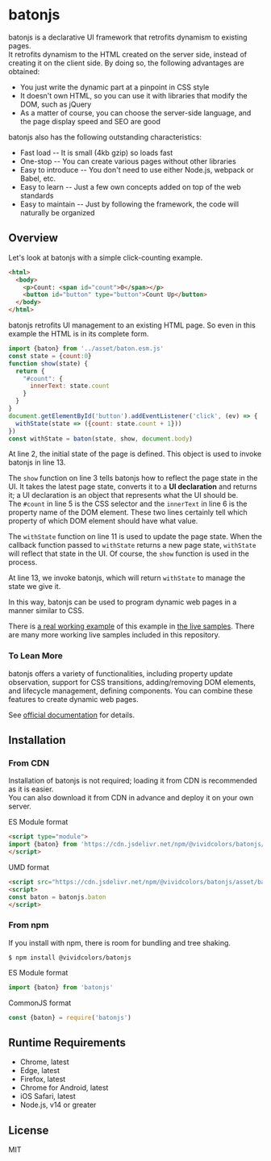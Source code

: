 # batonjs

batonjs is a declarative UI framework that retrofits dynamism to existing pages.  
It retrofits dynamism to the HTML created on the server side, instead of creating it on the client side. By doing so, the following advantages are obtained:

- You just write the dynamic part at a pinpoint in CSS style
- It doesn't own HTML, so you can use it with libraries that modify the DOM, such as jQuery
- As a matter of course, you can choose the server-side language, and the page display speed and SEO are good

batonjs also has the following outstanding characteristics: 

- Fast load  -- It is small (4kb gzip) so loads fast
- One-stop  -- You can create various pages without other libraries
- Easy to introduce  -- You don't need to use either Node.js, webpack or Babel, etc.
- Easy to learn  -- Just a few own concepts added on top of the web standards
- Easy to maintain  -- Just by following the framework, the code will naturally be organized

## Overview

Let's look at batonjs with a simple click-counting example.

```html
<html>
  <body>
    <p>Count: <span id="count">0</span></p>
    <button id="button" type="button">Count Up</button>
  </body>
</html>
```

batonjs retrofits UI management to an existing HTML page. So even in this example the HTML is in its complete form.

```javascript
import {baton} from '../asset/baton.esm.js'
const state = {count:0}
function show(state) {
  return {
    "#count": {
      innerText: state.count
    }
  }
}
document.getElementById('button').addEventListener('click', (ev) => {
  withState(state => ({count: state.count + 1}))
})
const withState = baton(state, show, document.body)
```

At line 2, the initial state of the page is defined. This object is used to invoke batonjs in line 13.

The `show` function on line 3 tells batonjs how to reflect the page state in the UI. It takes the latest page state, converts it to a __UI declaration__ and returns it; a UI declaration is an object that represents what the UI should be.  
The `#count` in line 5 is the CSS selector and the `innerText` in line 6 is the property name of the DOM element. These two lines certainly tell which property of which DOM element should have what value.

The `withState` function on line 11 is used to update the page state. When the callback function passed to `withState` returns a new page state, `withState` will reflect that state in the UI. Of course, the `show` function is used in the process.

At line 13, we invoke batonjs, which will return `withState` to manage the state we give it.

In this way, batonjs can be used to program dynamic web pages in a manner similar to CSS.

There is [a real working example](https://batonjs.com/en/samples.html?no=1) of this example in [the live samples](https://batonjs.com/en/samples.html). There are many more working live samples included in this repository.

### To Lean More

batonjs offers a variety of functionalities, including property update observation, support for CSS transitions, adding/removing DOM elements, and lifecycle management, defining components. You can combine these features to create dynamic web pages.

See [official documentation](https://batonjs.com/en/) for details.

## Installation

### From CDN

Installation of batonjs is not required; loading it from CDN is recommended as it is easier.  
You can also download it from CDN in advance and deploy it on your own server.

ES Module format
```html
<script type="module">
import {baton} from 'https://cdn.jsdelivr.net/npm/@vividcolors/batonjs/asset/baton.esm.js'
</script>
```

UMD format
```html
<script src="https://cdn.jsdelivr.net/npm/@vividcolors/batonjs/asset/baton.umd.js"></script>
<script>
const baton = batonjs.baton
</script>
```

### From npm

If you install with npm, there is room for bundling and tree shaking.

```shell
$ npm install @vividcolors/batonjs
```

ES Module format
```javascript
import {baton} from 'batonjs'
```

CommonJS format
```javascript
const {baton} = require('batonjs')
```

## Runtime Requirements

- Chrome, latest
- Edge, latest
- Firefox, latest
- Chrome for Android, latest
- iOS Safari, latest
- Node.js, v14 or greater

## License

MIT
